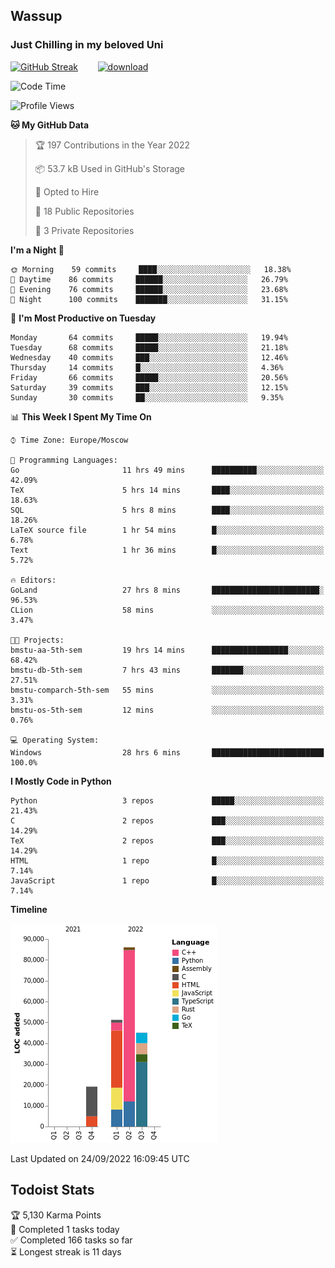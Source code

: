 ## Wassup 
### Just Chilling in my beloved Uni 

<!--
-->

[![GitHub Streak](http://github-readme-streak-stats.herokuapp.com?user=archeoss&theme=shades-of-purple&hide_border=true&date_format=j%20M%5B%20Y%5D)](https://git.io/streak-stats)&nbsp;&nbsp;&nbsp;&nbsp;&nbsp;&nbsp;&nbsp;&nbsp;[![download](https://user-images.githubusercontent.com/68448737/147796309-d8b65b1d-4dde-40d9-b03a-2b42aaa6cd43.jpeg)
](http://bmstu.ru/)

<!--START_SECTION:waka-->
![Code Time](http://img.shields.io/badge/Code%20Time-586%20hrs%2045%20mins-blue)

![Profile Views](http://img.shields.io/badge/Profile%20Views-1-blue)

**🐱 My GitHub Data** 

> 🏆 197 Contributions in the Year 2022
 > 
> 📦 53.7 kB Used in GitHub's Storage 
 > 
> 💼 Opted to Hire
 > 
> 📜 18 Public Repositories 
 > 
> 🔑 3 Private Repositories  
 > 
**I'm a Night 🦉** 

```text
🌞 Morning    59 commits     ████░░░░░░░░░░░░░░░░░░░░░   18.38% 
🌆 Daytime    86 commits     ██████░░░░░░░░░░░░░░░░░░░   26.79% 
🌃 Evening    76 commits     ██████░░░░░░░░░░░░░░░░░░░   23.68% 
🌙 Night      100 commits    ███████░░░░░░░░░░░░░░░░░░   31.15%

```
📅 **I'm Most Productive on Tuesday** 

```text
Monday       64 commits     █████░░░░░░░░░░░░░░░░░░░░   19.94% 
Tuesday      68 commits     █████░░░░░░░░░░░░░░░░░░░░   21.18% 
Wednesday    40 commits     ███░░░░░░░░░░░░░░░░░░░░░░   12.46% 
Thursday     14 commits     █░░░░░░░░░░░░░░░░░░░░░░░░   4.36% 
Friday       66 commits     █████░░░░░░░░░░░░░░░░░░░░   20.56% 
Saturday     39 commits     ███░░░░░░░░░░░░░░░░░░░░░░   12.15% 
Sunday       30 commits     ██░░░░░░░░░░░░░░░░░░░░░░░   9.35%

```


📊 **This Week I Spent My Time On** 

```text
⌚︎ Time Zone: Europe/Moscow

💬 Programming Languages: 
Go                       11 hrs 49 mins      ██████████░░░░░░░░░░░░░░░   42.09% 
TeX                      5 hrs 14 mins       ████░░░░░░░░░░░░░░░░░░░░░   18.63% 
SQL                      5 hrs 8 mins        ████░░░░░░░░░░░░░░░░░░░░░   18.26% 
LaTeX source file        1 hr 54 mins        █░░░░░░░░░░░░░░░░░░░░░░░░   6.78% 
Text                     1 hr 36 mins        █░░░░░░░░░░░░░░░░░░░░░░░░   5.72%

🔥 Editors: 
GoLand                   27 hrs 8 mins       ████████████████████████░   96.53% 
CLion                    58 mins             ░░░░░░░░░░░░░░░░░░░░░░░░░   3.47%

🐱‍💻 Projects: 
bmstu-aa-5th-sem         19 hrs 14 mins      █████████████████░░░░░░░░   68.42% 
bmstu-db-5th-sem         7 hrs 43 mins       ███████░░░░░░░░░░░░░░░░░░   27.51% 
bmstu-comparch-5th-sem   55 mins             ░░░░░░░░░░░░░░░░░░░░░░░░░   3.31% 
bmstu-os-5th-sem         12 mins             ░░░░░░░░░░░░░░░░░░░░░░░░░   0.76%

💻 Operating System: 
Windows                  28 hrs 6 mins       █████████████████████████   100.0%

```

**I Mostly Code in Python** 

```text
Python                   3 repos             █████░░░░░░░░░░░░░░░░░░░░   21.43% 
C                        2 repos             ███░░░░░░░░░░░░░░░░░░░░░░   14.29% 
TeX                      2 repos             ███░░░░░░░░░░░░░░░░░░░░░░   14.29% 
HTML                     1 repo              █░░░░░░░░░░░░░░░░░░░░░░░░   7.14% 
JavaScript               1 repo              █░░░░░░░░░░░░░░░░░░░░░░░░   7.14%

```


**Timeline**

![Chart not found](https://raw.githubusercontent.com/archeoss/archeoss/master/charts/bar_graph.png) 


 Last Updated on 24/09/2022 16:09:45 UTC
<!--END_SECTION:waka-->

## Todoist Stats

<!-- TODO-IST:START -->
🏆  5,130 Karma Points           
🌸  Completed 1 tasks today           
✅  Completed 166 tasks so far           
⏳  Longest streak is 11 days
<!-- TODO-IST:END -->
